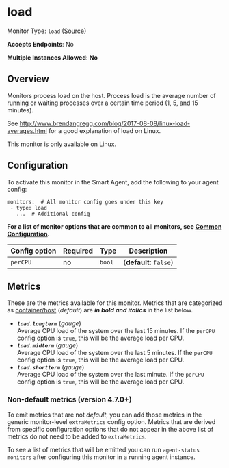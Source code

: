 
<!--- Generated by to-integrations-repo script in Smart Agent repo, DO NOT MODIFY HERE --->
<!--- GENERATED BY gomplate from scripts/docs/templates/monitor-page.md.tmpl --->

# load

Monitor Type: `load` ([Source](https://github.com/signalfx/signalfx-agent/tree/master/pkg/monitors/load))

**Accepts Endpoints**: No

**Multiple Instances Allowed**: **No**

## Overview

Monitors process load on the host. Process load is the average number of
running or waiting processes over a certain time period (1, 5, and 15
minutes).

See http://www.brendangregg.com/blog/2017-08-08/linux-load-averages.html
for a good explanation of load on Linux.

This monitor is only available on Linux.


## Configuration

To activate this monitor in the Smart Agent, add the following to your
agent config:

```
monitors:  # All monitor config goes under this key
 - type: load
   ...  # Additional config
```

**For a list of monitor options that are common to all monitors, see [Common
Configuration](../monitor-config.html#common-configuration).**


| Config option | Required | Type | Description |
| --- | --- | --- | --- |
| `perCPU` | no | `bool` |  (**default:** `false`) |


## Metrics

These are the metrics available for this monitor.
Metrics that are categorized as
[container/host](https://docs.signalfx.com/en/latest/admin-guide/usage.html#about-custom-bundled-and-high-resolution-metrics)
(*default*) are ***in bold and italics*** in the list below.


 - ***`load.longterm`*** (*gauge*)<br>    Average CPU load of the system over the last 15 minutes.  If the `perCPU` config option is `true`, this will be the average load per CPU.
 - ***`load.midterm`*** (*gauge*)<br>    Average CPU load of the system over the last 5 minutes.  If the `perCPU` config option is `true`, this will be the average load per CPU.
 - ***`load.shortterm`*** (*gauge*)<br>    Average CPU load of the system over the last minute.  If the `perCPU` config option is `true`, this will be the average load per CPU.

### Non-default metrics (version 4.7.0+)

To emit metrics that are not _default_, you can add those metrics in the
generic monitor-level `extraMetrics` config option.  Metrics that are derived
from specific configuration options that do not appear in the above list of
metrics do not need to be added to `extraMetrics`.

To see a list of metrics that will be emitted you can run `agent-status
monitors` after configuring this monitor in a running agent instance.



